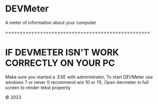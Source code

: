 # DEVMeter
A meter of information about your computer



==================================================
# IF DEVMETER ISN'T WORK CORRECTLY ON YOUR PC

Make sure you started a .EXE with administrator,
To start DEVMeter use windows 7 or never (I recommend win 10 or 11),
Open devmeter in full screen to render tekst propertly

© 2023
